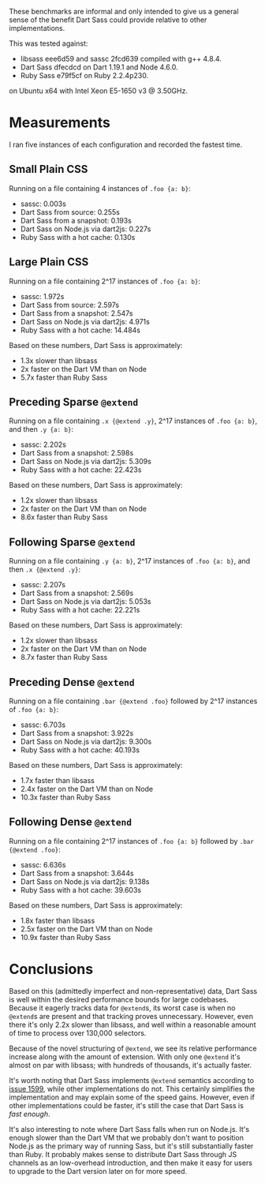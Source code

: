 These benchmarks are informal and only intended to give us a general sense of
the benefit Dart Sass could provide relative to other implementations.

This was tested against:

* libsass eee6d59 and sassc 2fcd639 compiled with g++ 4.8.4.
* Dart Sass dfecdcd on Dart 1.19.1 and Node 4.6.0.
* Ruby Sass e79f5cf on Ruby 2.2.4p230.

on Ubuntu x64 with Intel Xeon E5-1650 v3 @ 3.50GHz.

# Measurements

I ran five instances of each configuration and recorded the fastest time.

## Small Plain CSS

Running on a file containing 4 instances of `.foo {a: b}`:

* sassc: 0.003s
* Dart Sass from source: 0.255s
* Dart Sass from a snapshot: 0.193s
* Dart Sass on Node.js via dart2js: 0.227s
* Ruby Sass with a hot cache: 0.130s

## Large Plain CSS

Running on a file containing 2^17 instances of `.foo {a: b}`:

* sassc: 1.972s
* Dart Sass from source: 2.597s
* Dart Sass from a snapshot: 2.547s
* Dart Sass on Node.js via dart2js: 4.971s
* Ruby Sass with a hot cache: 14.484s

Based on these numbers, Dart Sass is approximately:

* 1.3x slower than libsass
* 2x faster on the Dart VM than on Node
* 5.7x faster than Ruby Sass

## Preceding Sparse `@extend`

Running on a file containing `.x {@extend .y}`, 2^17 instances of `.foo {a: b}`,
and then `.y {a: b}`:

* sassc: 2.202s
* Dart Sass from a snapshot: 2.598s
* Dart Sass on Node.js via dart2js: 5.309s
* Ruby Sass with a hot cache: 22.423s

Based on these numbers, Dart Sass is approximately:

* 1.2x slower than libsass
* 2x faster on the Dart VM than on Node
* 8.6x faster than Ruby Sass

## Following Sparse `@extend`

Running on a file containing `.y {a: b}`, 2^17 instances of `.foo {a: b}`,
and then `.x {@extend .y}`:

* sassc: 2.207s
* Dart Sass from a snapshot: 2.569s
* Dart Sass on Node.js via dart2js: 5.053s
* Ruby Sass with a hot cache: 22.221s

Based on these numbers, Dart Sass is approximately:

* 1.2x slower than libsass
* 2x faster on the Dart VM than on Node
* 8.7x faster than Ruby Sass

## Preceding Dense `@extend`

Running on a file containing `.bar {@extend .foo}` followed by 2^17 instances of
`.foo {a: b}`:

* sassc: 6.703s
* Dart Sass from a snapshot: 3.922s
* Dart Sass on Node.js via dart2js: 9.300s
* Ruby Sass with a hot cache: 40.193s

Based on these numbers, Dart Sass is approximately:

* 1.7x faster than libsass
* 2.4x faster on the Dart VM than on Node
* 10.3x faster than Ruby Sass

## Following Dense `@extend`

Running on a file containing 2^17 instances of `.foo {a: b}` followed by
`.bar {@extend .foo}`:

* sassc: 6.636s
* Dart Sass from a snapshot: 3.644s
* Dart Sass on Node.js via dart2js: 9.138s
* Ruby Sass with a hot cache: 39.603s

Based on these numbers, Dart Sass is approximately:

* 1.8x faster than libsass
* 2.5x faster on the Dart VM than on Node
* 10.9x faster than Ruby Sass

# Conclusions

Based on this (admittedly imperfect and non-representative) data, Dart Sass is
well within the desired performance bounds for large codebases. Because it
eagerly tracks data for `@extend`s, its worst case is when no `@extend`s are
present and that tracking proves unnecessary. However, even there it's only 2.2x
slower than libsass, and well within a reasonable amount of time to process over
130,000 selectors.

Because of the novel structuring of `@extend`, we see its relative performance
increase along with the amount of extension. With only one `@extend` it's almost
on par with libsass; with hundreds of thousands, it's actually faster.

It's worth noting that Dart Sass implements `@extend` semantics according to
[issue 1599][1599], while other implementations do not. This certainly simplifies
the implementation and may explain some of the speed gains. However, even if
other implementations could be faster, it's still the case that Dart Sass is
*fast enough*.

It's also interesting to note where Dart Sass falls when run on Node.js. It's
enough slower than the Dart VM that we probably don't want to position Node.js
as the primary way of running Sass, but it's still substantially faster than
Ruby. It probably makes sense to distribute Dart Sass through JS channels as an
low-overhead introduction, and then make it easy for users to upgrade to the
Dart version later on for more speed.

[1599]: https://github.com/sass/sass/issues/1599

